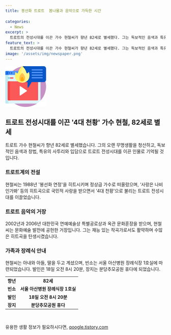 ```yaml
---
title: 봉선화 트로트  봄나물과 음악으로 가득한 시간

categories:
  - News
excerpt: >
  트로트의 전성시대를 이끈 가수 현철씨가 향년 82세로 별세했다. 그는 독보적인 음색과 특유의 창법, 구수한 사투리와 입담으로 사랑을 받았으며, 봉선화 연정, 사랑은 나비인가봐 등의 히트곡을 통해 국민적인 사랑을 얻었다. 1989년과 1990년에는 KBS 가요대상 대상을 수상하며 역사에 남았다. 또한, 재능 있는 작곡가로서도 인정받아 대통령표창과 옥관 문화훈장을 받기도 했다. 2020년 KBS 가요무대를 통해 마지막 무대를 선보인 현철씨의 빈소는 서울아산병원 장례식장에 마련되었다. 
feature_text: >
  트로트의 전성시대를 이끈 가수 현철씨가 향년 82세로 별세했다. 그는 독보적인 음색과 특유의 창법, 구수한 사투리와 입담으로 사랑을 받았으며, 봉선화 연정, 사랑은 나비인가봐 등의 히트곡을 통해 국민적인 사랑을 얻었다. 1989년과 1990년에는 KBS 가요대상 대상을 수상하며 역사에 남았다. 또한, 재능 있는 작곡가로서도 인정받아 대통령표창과 옥관 문화훈장을 받기도 했다. 2020년 KBS 가요무대를 통해 마지막 무대를 선보인 현철씨의 빈소는 서울아산병원 장례식장에 마련되었다. 
image: '/assets/img/newspaper.png'
---
```


<p><img src="/assets/img/news.png" alt="rentncar 속보" /></p>

<h2 data-ke-size="size26">트로트 전성시대를 이끈 '4대 천황' 가수 현철, 82세로 별세</h2>

<p data-ke-size="size16">트로트 가수 현철씨가 향년 82세로 별세했습니다. 그의 오랜 무명생활을 청산하고, 독보적인 음색과 창법, 특유의 사투리와 입담으로 트로트 전성시대를 이끈 인물로 기억될 것입니다. </p>

<h3>트로트계의 전설</h3>

<p data-ke-size="size16">현철씨는 1988년 '봉선화 연정'을 히트시키며 정상급 가수로 떠올랐으며, ‘사랑은 나비인가봐’ 등의 히트곡으로 국민적 사랑을 받으면서 '4대 천황'으로 불리는 트로트 전성시대를 이끌었습니다.</p>

<h3>트로트 음악의 거장</h3>

<p data-ke-size="size16">2002년과 2006년 대한민국 연예예술상 특별공로상과 옥관 문화훈장을 받으며, 현철씨는 문화예술 발전에 공헌한 거장입니다. 그는 재능 있는 작곡가로서도 활약하며 수많은 히트곡을 탄생시켰습니다.</p>

<h3>가족과 장례식 안내</h3>

<p data-ke-size="size16">현철씨는 아내와 아들, 딸을 두고 계셨으며, 빈소는 서울 아산병원 장례식장 1호실에 마련되었습니다. 발인은 18일 오전 8시 20분, 장지는 분당추모공원 휴다에 되었습니다.</p>

<table>
    <tr>
        <td style="text-align: center; height: 17px;"><b>향년</b></td>
        <td style="text-align: center; height: 17px;"><b>82세</b></td>
    </tr>
    <tr>
        <td style="text-align: center; height: 17px;"><b>빈소</b></td>
        <td style="text-align: center; height: 17px;"><b>서울 아산병원 장례식장 1호실</b></td>
    </tr>
    <tr>
        <td style="text-align: center; height: 17px;"><b>발인</b></td>
        <td style="text-align: center; height: 17px;"><b>18일 오전 8시 20분</b></td>
    </tr>
    <tr>
        <td style="text-align: center; height: 17px;"><b>장지</b></td>
        <td style="text-align: center; height: 17px;"><b>분당추모공원 휴다</b></td>
    </tr>
</table>

<p data-ke-size="size16">&nbsp;</p>
유용한 생활 정보가 필요하시다면, <a href="https://qoogle.tistory.com" rel="dofollow">qoogle.tistory.com</a>


